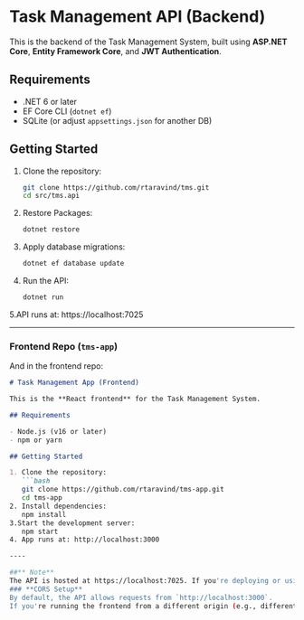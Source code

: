 # Task Management API (Backend)

This is the backend of the Task Management System, built using **ASP.NET Core**, **Entity Framework Core**, and **JWT Authentication**.

## Requirements
- .NET 6 or later
- EF Core CLI (`dotnet ef`)
- SQLite (or adjust `appsettings.json` for another DB)

## Getting Started

1. Clone the repository:
   ```bash
   git clone https://github.com/rtaravind/tms.git
   cd src/tms.api

2. Restore Packages:
     ```bash
     dotnet restore
3. Apply database migrations:
   ```bash
   dotnet ef database update
4. Run the API:
   ```bash
   dotnet run
5.API runs at: https://localhost:7025


---

### **Frontend Repo (`tms-app`)**

And in the frontend repo:

```md
# Task Management App (Frontend)

This is the **React frontend** for the Task Management System.

## Requirements

- Node.js (v16 or later)
- npm or yarn

## Getting Started

1. Clone the repository:
   ```bash
   git clone https://github.com/rtaravind/tms-app.git
   cd tms-app
2. Install dependencies:
   npm install
3.Start the development server:
   npm start
4. App runs at: http://localhost:3000

----

##** Note**
The API is hosted at https://localhost:7025. If you're deploying or using a different port/IP, make sure to reflect that in the frontend configuration.
### **CORS Setup**
By default, the API allows requests from `http://localhost:3000`.
If you're running the frontend from a different origin (e.g., different port or IP), update the CORS policy in `Program.cs`

     
   
